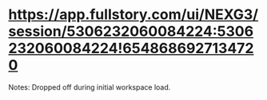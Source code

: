 # https://app.fullstory.com/ui/NEXG3/session/5306232060084224:5306232060084224!6548686927134720

Notes: Dropped off during initial workspace load.